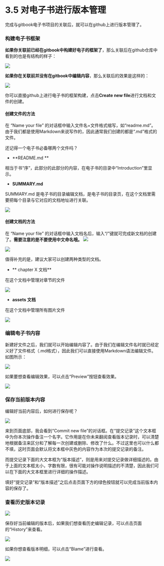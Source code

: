 




# 3.5 对电子书进行版本管理


完成与gitbook电子书项目的关联后，就可以在github上进行版本管理了。

### 构建电子书框架

**如果你关联前已经在gitbook中构建好电子的框架了**，那么关联后在github仓库中看到的也是有结构的样子：

![](/assets/guanlian4.png)

**如果你在关联前并没有在gitbook中编辑内容**，那么关联后的效果是这样的：

![](/assets/guanlian5.png)

你可以直接github上进行电子书的框架构建，点击**Create new file**进行文档和文件的创建。


#### 创建文件的方法

在 “Name your file” 的对话框中输入文件名+文件格式缩写，如“readme.md”。由于我们都是使用Markdown来说写作的，因此通常我们创建的都是“.md”格式的文件。

还记得一个电子书必备哪两个文件吗？

- **README.md **

相当于书“序”，此部分的此部分的内容，在电子书的目录中“Introduction”里显示。

- **SUMMARY.md**

SUMMARY.md 是电子书的目录编辑文档，是电子书的目录页，在这个文档里需要把每个目录与它对应的文档地址进行关联。

![](/assets/mul.png)

#### 创建文档的方法

在 “Name your file” 的对话框中输入文档名后，输入“/”键就可完成新文档的创建了。**需要注意的是不要使用中文命名哦。**
![](/assets/xinjianwend.png)

![](/assets/xinjianwend1.png)

值得补充的是，建议大家可以创建两种类型的文档。

- ** chapter X  文档**

在这个文档中管理对章节的文件

![](/assets/chapter.png)



- **assets 文档**

在这个文档中管理所有图片文件

![](/assets/assets.png)

### 编辑电子书内容

新建好文件之后，我们就可以开始编辑内容了。由于我们在编辑文件名时就已经定义好了文件格式（.md格式），因此我们可以直接使用Markdown语法编辑文件。如图所示：

![](/assets/bianji.png)

如果要想查看编辑效果，可以点击“Preview”按钮查看效果。

![](/assets/xiaog.png)

### 保存当前版本内容

编辑好当前内容后，如何进行保存呢？

![](/assets/commit.png)

来到页面底部，我会看到“Commit new file”的对话框。在“提交记录”这个文本框中为你本次操作备注一个名字。它作用是在你未来翻阅查看版本记录时，可以清楚地根据备注来区分和了解每一次创建或删除、修改了什么。不过这里也可以什么都不填，这时页面会默认将文本框中灰色的内容作为本次的提交记录的备注。

而提交记录下面的大文本框为“版本描述”，则是用来对提交记录做详细描述的。由于上面的文本框太小，字数有限，很有可能对操作说明描述的不清楚，因此我们可以在下面的大文本框里进行详细的操作描述。

填好“提交记录”和“版本描述”之后点击页面下方的绿色按钮就可以完成当前版本内容的保存了。


### 查看历史版本记录


![](/assets/lish.png)

保存好当前编辑的版本后，如果我们想查看历史编辑记录，可以点击页面的“History”来查看。

![](/assets/history.png)

如果你想查看版本明细，可以点击“Blame”进行查看。

![](/assets/blame.png)